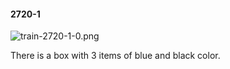 #### 2720-1
![train-2720-1-0.png](https://github.com/lil-lab/nlvr/raw/master/nlvr/train/images/75/train-2720-1-0.png "train-2720-1-0.png")

There is a box with 3 items of blue and black color.